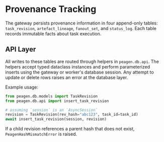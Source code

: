 # Provenance Tracking

The gateway persists provenance information in four append-only tables:
`task_revision`, `artefact_lineage`, `fanout_set`, and `status_log`.
Each table records immutable facts about task execution.

## API Layer

All writes to these tables are routed through helpers in
`peagen.db.api`.  The helpers accept typed dataclass instances and
perform parameterized inserts using the gateway or worker's database
session.  Any attempt to update or delete rows raises an error at the
database layer.

Example usage:

```python
from peagen.db.models import TaskRevision
from peagen.db.api import insert_task_revision

# assuming `session` is an `AsyncSession`
revision = TaskRevision(rev_hash="abc123", task_id=task_id)
await insert_task_revision(session, revision)
```

If a child revision references a parent hash that does not exist,
`PeagenHashMismatchError` is raised.
